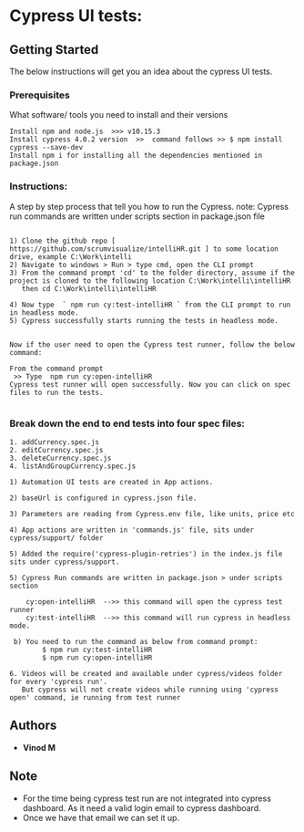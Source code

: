 # Cypress UI tests:


## Getting Started

The below instructions will get you an idea about the cypress UI tests.

### Prerequisites

What software/ tools you need to install and their versions

```
Install npm and node.js  >>> v10.15.3
Install cypress 4.0.2 version  >>  command follows >> $ npm install cypress --save-dev
Install npm i for installing all the dependencies mentioned in package.json

```

### Instructions:

A step by step process that tell you how to run the Cypress. 
note: Cypress run commands are written under scripts section in package.json file 

```

1) Clone the github repo [ https://github.com/scrumvisualize/intelliHR.git ] to some location drive, example C:\Work\intelli
2) Navigate to windows > Run > type cmd, open the CLI prompt
3) From the command prompt 'cd' to the folder directory, assume if the project is cloned to the following location C:\Work\intelli\intelliHR
   then cd C:\Work\intelli\intelliHR
   
4) Now type  ` npm run cy:test-intelliHR ` from the CLI prompt to run in headless mode.
5) Cypress successfully starts running the tests in headless mode.


Now if the user need to open the Cypress test runner, follow the below command:

From the command prompt 
 >> Type  npm run cy:open-intelliHR 
Cypress test runner will open successfully. Now you can click on spec files to run the tests.


```
 

### Break down the end to end tests into four spec files:

```
1. addCurrency.spec.js
2. editCurrency.spec.js
3. deleteCurrency.spec.js
4. listAndGroupCurrency.spec.js

```

```
1) Automation UI tests are created in App actions.

2) baseUrl is configured in cypress.json file.

3) Parameters are reading from Cypress.env file, like units, price etc

4) App actions are written in 'commands.js' file, sits under cypress/support/ folder

5) Added the require('cypress-plugin-retries') in the index.js file sits under cypress/support.

5) Cypress Run commands are written in package.json > under scripts section 

    cy:open-intelliHR  -->> this command will open the cypress test runner
	cy:test-intelliHR  -->> this command will run cypress in headless mode.

 b) You need to run the command as below from command prompt:
		$ npm run cy:test-intelliHR 
		$ npm run cy:open-intelliHR 

6. Videos will be created and available under cypress/videos folder for every 'cypress run'. 
   But cypress will not create videos while running using 'cypress open' command, ie running from test runner

```

## Authors

* **Vinod M**


## Note

* For the time being cypress test run are not integrated into cypress dashboard. As it need a valid login email to cypress dashboard. 
* Once we have that email we can set it up.

